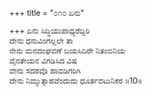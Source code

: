 +++
title = "೦೧೦ ಏನು"

+++
ಏನು ಸಿದ್ಧಿಯುಪಾಧ್ಯರೆದ್ದಿರಿ  
ದೇನು ಧನುವಿಂಗಲ್ಲಲೇ ತಾ  
ನೇನು ಮನದಂಘವಣೆ ಬಯಸಿದಿರೇ ನಿತಂಬಿನಿಯ   
ವೈನತೇಯನ ವಿಗಡಿಸಿದ ವಿಷ  
ವೇನು ಸದರವೊ ಹಾವಡಿಗರಿಗಿ  
ದೇನು ನಿಮ್ಮುತ್ಸಾಹವೆಂದುದು ಧೂರ್ತವಟುನಿಕರ     ॥10॥